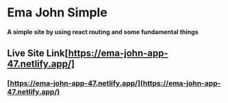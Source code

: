 # Ema John Simple

#### A simple site by using react routing and some fundamental things

## Live Site Link[https://ema-john-app-47.netlify.app/]

### [https://ema-john-app-47.netlify.app/](https://ema-john-app-47.netlify.app/)
